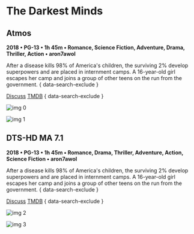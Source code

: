 # The Darkest Minds

## Atmos

**2018 • PG-13 • 1h 45m • Romance, Science Fiction, Adventure, Drama, Thriller, Action • aron7awol**

After a disease kills 98% of America's children, the surviving 2% develop superpowers and are placed in internment camps. A 16-year-old girl escapes her camp and joins a group of other teens on the run from the government.
{ data-search-exclude }

[Discuss](https://www.avsforum.com/threads/bass-eq-for-filtered-movies.2995212/post-57018676)  [TMDB](https://www.themoviedb.org/movie/445651)
{ data-search-exclude }

![img 0](https://i.imgur.com/XGt9WFv.jpg)

![img 1](https://i.imgur.com/Fn5Lu1d.jpg)

## DTS-HD MA 7.1

**2018 • PG-13 • 1h 45m • Romance, Drama, Thriller, Adventure, Action, Science Fiction • aron7awol**

After a disease kills 98% of America's children, the surviving 2% develop superpowers and are placed in internment camps. A 16-year-old girl escapes her camp and joins a group of other teens on the run from the government.
{ data-search-exclude }

[Discuss](https://www.avsforum.com/threads/bass-eq-for-filtered-movies.2995212/post-57018676)  [TMDB](https://www.themoviedb.org/movie/445651)
{ data-search-exclude }

![img 2](https://i.imgur.com/IWlr3ZO.jpg)

![img 3](https://i.imgur.com/YZzstye.jpg)

